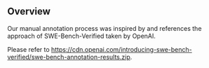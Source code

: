## Overview
Our manual annotation process was inspired by and references the approach of SWE-Bench-Verified taken by OpenAI.

Please refer to https://cdn.openai.com/introducing-swe-bench-verified/swe-bench-annotation-results.zip.
